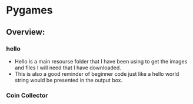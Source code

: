 # Pygames

## Overview:


### hello

  - Hello is a main resourse folder that I have been using to get the images and files I will need that I have downloaded.
  - This is also a good reminder of beginner code just like a hello world string would be presented in the output box.


### Coin Collector 




